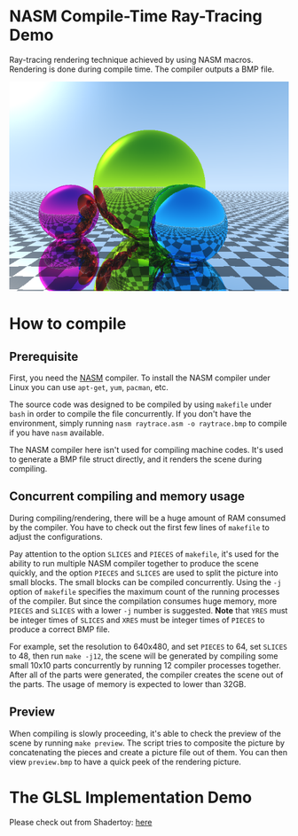 # NASM Compile-Time Ray-Tracing Demo
Ray-tracing rendering technique achieved by using NASM macros. Rendering is done during compile time. The compiler outputs a BMP file.

![Demo](https://raw.githubusercontent.com/0xAA55/NASMCompileTimeRayTracing/main/demo.bmp)

# How to compile
## Prerequisite
First, you need the [NASM](https://nasm.us/) compiler. To install the NASM compiler under Linux you can use `apt-get`, `yum`, `pacman`, etc.

The source code was designed to be compiled by using `makefile` under `bash` in order to compile the file concurrently. If you don't have the environment, simply running `nasm raytrace.asm -o raytrace.bmp` to compile if you have `nasm` available.

The NASM compiler here isn't used for compiling machine codes. It's used to generate a BMP file struct directly, and it renders the scene during compiling.

## Concurrent compiling and memory usage
During compiling/rendering, there will be a huge amount of RAM consumed by the compiler. You have to check out the first few lines of `makefile` to adjust the configurations.

Pay attention to the option `SLICES` and `PIECES` of `makefile`, it's used for the ability to run multiple NASM compiler together to produce the scene quickly, and the option `PIECES` and `SLICES` are used to split the picture into small blocks. The small blocks can be compiled concurrently. Using the `-j` option of `makefile` specifies the maximum count of the running processes of the compiler. But since the compilation consumes huge memory, more `PIECES` and `SLICES` with a lower `-j` number is suggested. **Note** that `YRES` must be integer times of `SLICES` and `XRES` must be integer times of `PIECES` to produce a correct BMP file.

For example, set the resolution to 640x480, and set `PIECES` to 64, set `SLICES` to 48, then run `make -j12`, the scene will be generated by compiling some small 10x10 parts concurrently by running 12 compiler processes together. After all of the parts were generated, the compiler creates the scene out of the parts. The usage of memory is expected to lower than 32GB.

## Preview
When compiling is slowly proceeding, it's able to check the preview of the scene by running `make preview`. The script tries to composite the picture by concatenating the pieces and create a picture file out of them. You can then view `preview.bmp` to have a quick peek of the rendering picture.

# The GLSL Implementation Demo
Please check out from Shadertoy: [here](https://www.shadertoy.com/view/3dcfDr)
